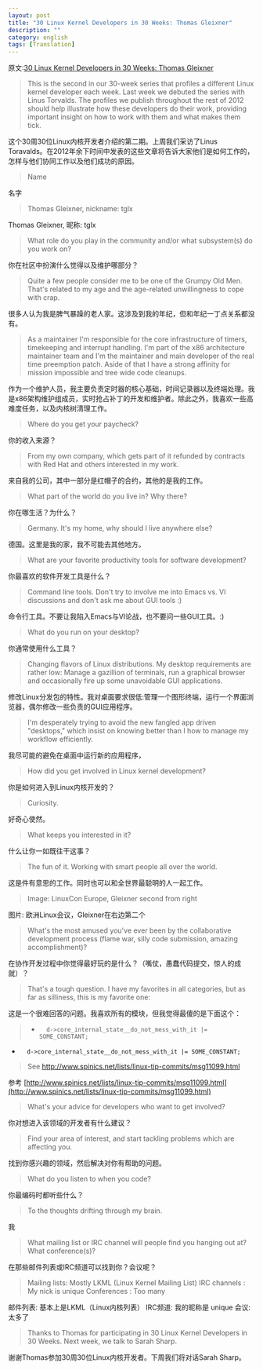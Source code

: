 ```yaml
---
layout: post
title: "30 Linux Kernel Developers in 30 Weeks: Thomas Gleixner"
description: ""
category: english
tags: [Translation]
---
```


原文:[30 Linux Kernel Developers in 30 Weeks: Thomas Gleixner](https://www.linux.com/news/special-feature/linux-developers/591039-30-linux-kernel-developers-in-30-weeks-thomas-gleixner)

> This is the second in our 30-week series that profiles a different Linux kernel developer each week. Last week we debuted the series with Linus Torvalds. The profiles we publish throughout the rest of 2012 should help illustrate how these developers do their work, providing important insight on how to work with them and what makes them tick.

这个30周30位Linux内核开发者介绍的第二期。上周我们采访了Linus Toravalds。在2012年余下时间中发表的这些文章将告诉大家他们是如何工作的，怎样与他们协同工作以及他们成功的原因。

> Name

名字

> Thomas Gleixner, nickname: tglx

Thomas Gleixner, 昵称: tglx

> What role do you play in the community and/or what subsystem(s) do you work on?

你在社区中扮演什么觉得以及维护哪部分？

> Quite a few people consider me to be one of the Grumpy Old Men. That's related to my age and the age-related unwillingness to cope with crap.

很多人认为我是脾气暴躁的老人家。这涉及到我的年纪，但和年纪一丁点关系都没有。

> As a maintainer I'm responsible for the core infrastructure of timers, timekeeping and interrupt handling. I'm part of the x86 architecture maintainer team and I'm the maintainer and main developer of the real time preemption patch. Aside of that I have a strong affinity for mission impossible and tree wide code cleanups.

作为一个维护人员，我主要负责定时器的核心基础，时间记录器以及终端处理。我是x86架构维护组成员，实时抢占补丁的开发和维护者。除此之外，我喜欢一些高难度任务，以及内核树清理工作。

> Where do you get your paycheck?

你的收入来源？

> From my own company, which gets part of it refunded by contracts with Red Hat and others interested in my work.

来自我的公司，其中一部分是红帽子的合约，其他的是我的工作。

> What part of the world do you live in? Why there?

你在哪生活？为什么？

> Germany. It's my home, why should I live anywhere else?

德国。这里是我的家，我不可能去其他地方。

> What are your favorite productivity tools for software development?

你最喜欢的软件开发工具是什么？

> Command line tools. Don't try to involve me into Emacs vs. VI discussions and don't ask me about GUI tools :)

命令行工具。不要让我陷入Emacs与VI论战，也不要问一些GUI工具。:)

> What do you run on your desktop?

你通常使用什么工具？

> Changing flavors of Linux distributions. My desktop requirements are rather low: Manage a gazillion of terminals, run a graphical browser and occasionally fire up some unavoidable GUI applications.

修改Linux分发包的特性。我对桌面要求很低:管理一个图形终端，运行一个界面浏览器，偶尔修改一些负责的GUI应用程序。

> I'm desperately trying to avoid the new fangled app driven "desktops," which insist on knowing better than I how to manage my workflow efficiently.

我尽可能的避免在桌面中运行新的应用程序，

> How did you get involved in Linux kernel development?

你是如何进入到Linux内核开发的？

> Curiosity.

好奇心使然。

> What keeps you interested in it?

什么让你一如既往干这事？

> The fun of it. Working with smart people all over the world.

这是件有意思的工作。同时也可以和全世界最聪明的人一起工作。

> Image: LinuxCon Europe, Gleixner second from right

图片:  欧洲Linux会议，Gleixner在右边第二个

> What's the most amused you've ever been by the collaborative development process (flame war, silly code submission, amazing accomplishment)?

在协作开发过程中你觉得最好玩的是什么？（嘴仗，愚蠢代码提交，惊人的成就）？

> That's a tough question. I have my favorites in all categories, but as far as silliness, this is my favorite one:

这是一个很难回答的问题。我喜欢所有的模块，但我觉得最傻的是下面这个：

> +       d->core_internal_state__do_not_mess_with_it |= SOME_CONSTANT;

+       d->core_internal_state__do_not_mess_with_it |= SOME_CONSTANT;

> See http://www.spinics.net/lists/linux-tip-commits/msg11099.html

参考 [http://www.spinics.net/lists/linux-tip-commits/msg11099.html](http://www.spinics.net/lists/linux-tip-commits/msg11099.html)

> What's your advice for developers who want to get involved?

你对想进入该领域的开发者有什么建议？

> Find your area of interest, and start tackling problems which are affecting you.

找到你感兴趣的领域，然后解决对你有帮助的问题。

> What do you listen to when you code?

你最编码时都听些什么？

> To the thoughts drifting through my brain.

我

> What mailing list or IRC channel will people find you hanging out at? What conference(s)?

在那些邮件列表或IRC频道可以找到你？会议呢？

> Mailing lists: Mostly LKML (Linux Kernel Mailing List)
> IRC channels : My nick is unique
> Conferences  : Too many

邮件列表: 基本上是LKML（Linux内核列表）
IRC频道: 我的昵称是 unique
会议: 太多了

> Thanks to Thomas for participating in 30 Linux Kernel Developers in 30 Weeks. Next week, we talk to Sarah Sharp.

谢谢Thomas参加30周30位Linux内核开发者。下周我们将对话Sarah Sharp。
